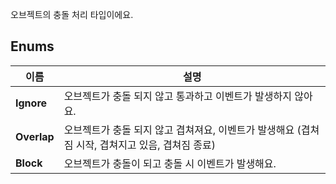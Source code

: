 
오브젝트의 충돌 처리 타입이에요. 
## **Enums**

 **이름** | **설명** |
 --- | --- |
**Ignore** |오브젝트가 충돌 되지 않고 통과하고 이벤트가 발생하지 않아요. |
**Overlap** |오브젝트가 충돌 되지 않고 겹쳐져요, 이벤트가 발생해요 (겹쳐짐 시작, 겹쳐지고 있음, 겹쳐짐 종료) |
**Block** |오브젝트가 충돌이 되고 충돌 시 이벤트가 발생해요. |
